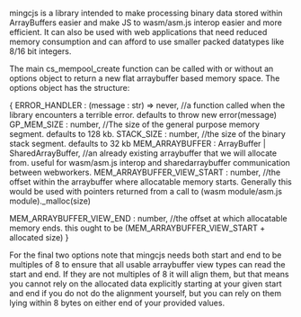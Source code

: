 
mingcjs is a library intended to make processing binary data stored within ArrayBuffers easier and make JS to wasm/asm.js interop 
easier and more efficient. It can also be used with web applications that need reduced memory consumption and can afford
to use smaller packed datatypes like 8/16 bit integers.


The main cs_mempool_create function can be called with or without an options object to return a new flat arraybuffer based memory space. The options object has the structure:

{
  ERROR_HANDLER : (message : str) => never, //a function called when the library encounters a terrible error. defaults to throw new error(message)
  GP_MEM_SIZE : number, //The size of the general purpose memory segment. defaults to 128 kb.
  STACK_SIZE : number, //the size of the binary stack segment. defaults to 32 kb
  MEM_ARRAYBUFFER : ArrayBuffer | SharedArrayBuffer, //an already existing arraybuffer that we will allocate from. useful for wasm/asm.js interop and sharedarraybuffer communication between webworkers.
  MEM_ARRAYBUFFER_VIEW_START : number, //the offset within the arraybuffer where allocatable memory starts. Generally this would be used with pointers returned from a call to (wasm module/asm.js module)._malloc(size)

  MEM_ARRAYBUFFER_VIEW_END : number, //the offset at which allocatable memory ends. this ought to be (MEM_ARRAYBUFFER_VIEW_START + allocated size)
}


For the final two options note that mingcjs needs both start and end to be multiples of 8 to ensure that all usable arraybuffer view types can read the start and end. If they are not multiples of 8 it will align them, but that means you cannot rely on the allocated data explicitly starting at your given start and end if you do not do the alignment yourself, but you can rely on them lying within 8 bytes on either end of your provided values.

